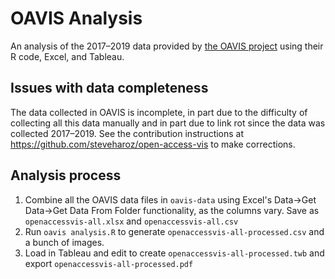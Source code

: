 # OAVIS Analysis

An analysis of the 2017–2019 data provided by [the OAVIS project](https://github.com/steveharoz/open-access-vis) using their R code, Excel, and Tableau.

## Issues with data completeness

The data collected in OAVIS is incomplete, in part due to the difficulty of collecting all this data manually and in part due to link rot since the data was collected 2017–2019. See the contribution instructions at https://github.com/steveharoz/open-access-vis to make corrections.

## Analysis process

1. Combine all the OAVIS data files in `oavis-data` using Excel's Data→Get Data→Get Data From Folder functionality, as the columns vary. Save as `openaccessvis-all.xlsx` and `openaccessvis-all.csv`
2. Run `oavis analysis.R` to generate `openaccessvis-all-processed.csv` and a bunch of images.
3. Load in Tableau and edit to create `openaccessvis-all-processed.twb` and export `openaccessvis-all-processed.pdf`

